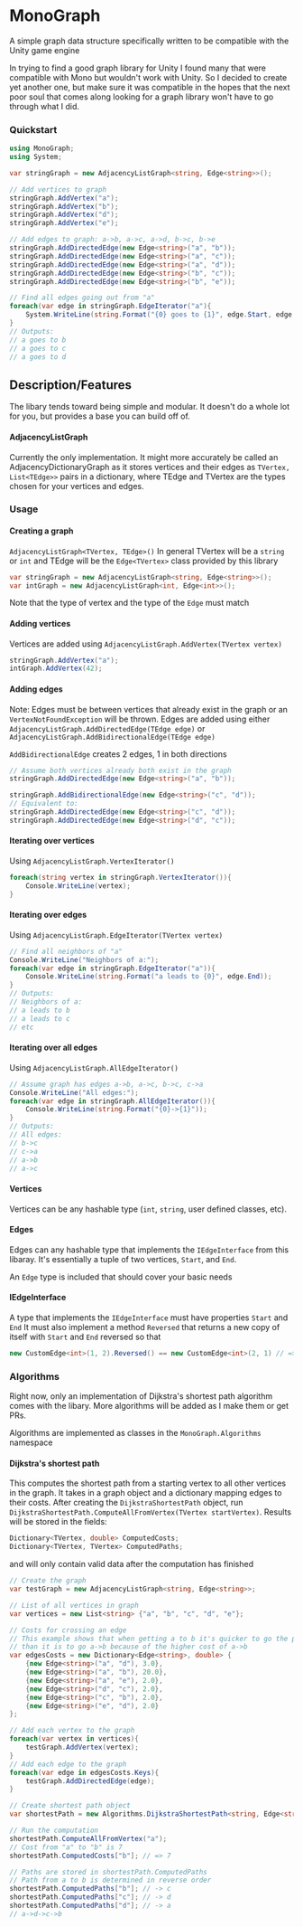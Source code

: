 # MonoGraph
A simple graph data structure specifically written to be compatible with the Unity game engine

In trying to find a good graph library for Unity I found many that were compatible with Mono but wouldn't work with Unity. So I decided to create yet another one, but make sure it was compatible in the hopes that the next poor soul that comes along looking for a graph library won't have to go through what I did.

### Quickstart
```c#
using MonoGraph;
using System;

var stringGraph = new AdjacencyListGraph<string, Edge<string>>();

// Add vertices to graph
stringGraph.AddVertex("a");
stringGraph.AddVertex("b");
stringGraph.AddVertex("d");
stringGraph.AddVertex("e");

// Add edges to graph: a->b, a->c, a->d, b->c, b->e
stringGraph.AddDirectedEdge(new Edge<string>("a", "b"));
stringGraph.AddDirectedEdge(new Edge<string>("a", "c"));
stringGraph.AddDirectedEdge(new Edge<string>("a", "d"));
stringGraph.AddDirectedEdge(new Edge<string>("b", "c"));
stringGraph.AddDirectedEdge(new Edge<string>("b", "e"));

// Find all edges going out from "a"
foreach(var edge in stringGraph.EdgeIterator("a"){
    System.WriteLine(string.Format("{0} goes to {1}", edge.Start, edge.End);
}
// Outputs:
// a goes to b
// a goes to c
// a goes to d
```
Description/Features
--
The libary tends toward being simple and modular. It doesn't do a whole lot for you, but provides a base you can build off of.

#### AdjacencyListGraph
Currently the only implementation. It might more accurately be called an AdjacencyDictionaryGraph as it stores vertices and their edges as `TVertex, List<TEdge>>` pairs in a dictionary, where TEdge and TVertex are the types chosen for your vertices and edges. 

### Usage
#### Creating a graph
`AdjacencyListGraph<TVertex, TEdge>()`
In general TVertex will be a `string` or `int` and TEdge will be the `Edge<TVertex>` class provided by this library
```c#
var stringGraph = new AdjacencyListGraph<string, Edge<string>>();
var intGraph = new AdjacencyListGraph<int, Edge<int>>();
```
Note that the type of vertex and the type of the `Edge` must match

#### Adding vertices
Vertices are added using `AdjacencyListGraph.AddVertex(TVertex vertex)`
```c#
stringGraph.AddVertex("a");
intGraph.AddVertex(42);
```
#### Adding edges
Note: Edges must be between vertices that already exist in the graph or an `VertexNotFoundException` will be thrown.
Edges are added using either `AdjacencyListGraph.AddDirectedEdge(TEdge edge)` or `AdjacencyListGraph.AddBidirectionalEdge(TEdge edge)`

`AddBidirectionalEdge` creates 2 edges, 1 in both directions
```c#
// Assume both vertices already both exist in the graph
stringGraph.AddDirectedEdge(new Edge<string>("a", "b"));

stringGraph.AddBidirectionalEdge(new Edge<string>("c", "d"));
// Equivalent to:
stringGraph.AddDirectedEdge(new Edge<string>("c", "d"));
stringGraph.AddDirectedEdge(new Edge<string>("d", "c"));
```
#### Iterating over vertices
Using  `AdjacencyListGraph.VertexIterator()`
```c#
foreach(string vertex in stringGraph.VertexIterator()){
    Console.WriteLine(vertex);
}
```
#### Iterating over edges
Using `AdjacencyListGraph.EdgeIterator(TVertex vertex)`
```c#
// Find all neighbors of "a"
Console.WriteLine("Neighbors of a:");
foreach(var edge in stringGraph.EdgeIterator("a")){
    Console.WriteLine(string.Format("a leads to {0}", edge.End));
}
// Outputs:
// Neighbors of a:
// a leads to b
// a leads to c
// etc
```
#### Iterating over all edges
Using `AdjacencyListGraph.AllEdgeIterator()`
```c#
// Assume graph has edges a->b, a->c, b->c, c->a
Console.WriteLine("All edges:");
foreach(var edge in stringGraph.AllEdgeIterator()){
    Console.WriteLine(string.Format("{0}->{1}"));
}
// Outputs:
// All edges:
// b->c
// c->a
// a->b
// a->c
```
#### Vertices
Vertices can be any hashable type (`int`, `string`, user defined classes, etc). 

#### Edges
Edges can any hashable type that implements the `IEdgeInterface` from this libaray. It's essentially a tuple of two vertices, `Start`, and `End`.

An `Edge` type is included that should cover your basic needs

#### IEdgeInterface
A type that implements the `IEdgeInterface` must have properties `Start` and `End`
It must also implement a method `Reversed` that returns a new copy of itself with `Start` and `End` reversed so that 
```c#
new CustomEdge<int>(1, 2).Reversed() == new CustomEdge<int>(2, 1) // => true
```

### Algorithms
Right now, only an implementation of Dijkstra's shortest path algorithm comes with the libary. More algorithms will be added as I make them or get PRs.

Algorithms are implemented as classes in the `MonoGraph.Algorithms` namespace

#### Dijkstra's shortest path
This computes the shortest path from a starting vertex to all other vertices in the graph.
It takes in a graph object and a dictionary mapping edges to their costs.
After creating the `DijkstraShortestPath` object, run `DijkstraShortestPath.ComputeAllFromVertex(TVertex startVertex)`. Results will be stored in the fields:
```c#
Dictionary<TVertex, double> ComputedCosts;
Dictionary<TVertex, TVertex> ComputedPaths;
```
and will only contain valid data after the computation has finished
```c#
// Create the graph
var testGraph = new AdjacencyListGraph<string, Edge<string>>;

// List of all vertices in graph
var vertices = new List<string> {"a", "b", "c", "d", "e"};

// Costs for crossing an edge
// This example shows that when getting a to b it's quicker to go the path a->d->c->b
// than it is to go a->b because of the higher cost of a->b
var edgesCosts = new Dictionary<Edge<string>, double> {
    {new Edge<string>("a", "d"), 3.0},
    {new Edge<string>("a", "b"), 20.0},
    {new Edge<string>("a", "e"), 2.0},
    {new Edge<string>("d", "c"), 2.0},
    {new Edge<string>("c", "b"), 2.0},
    {new Edge<string>("e", "d"), 2.0}
};

// Add each vertex to the graph
foreach(var vertex in vertices){
    testGraph.AddVertex(vertex);
}
// Add each edge to the graph
foreach(var edge in edgesCosts.Keys){
    testGraph.AddDirectedEdge(edge);
}

// Create shortest path object
var shortestPath = new Algorithms.DijkstraShortestPath<string, Edge<string>>;

// Run the computation
shortestPath.ComputeAllFromVertex("a");
// Cost from "a" to "b" is 7
shortestPath.ComputedCosts["b"]; // => 7

// Paths are stored in shortestPath.ComputedPaths
// Path from a to b is determined in reverse order
shortestPath.ComputedPaths["b"]; // -> c
shortestPath.ComputedPaths["c"]; // -> d
shortestPath.ComputedPaths["d"]; // -> a
// a->d->c->b
```
